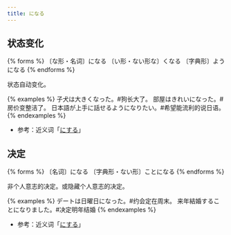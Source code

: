 ```yaml
---
title: になる
---
```


## 状态变化

{% forms %}
〔な形・名词〕になる
〔い形・ない形な〕くなる
〔字典形〕ようになる
{% endforms %}

状态自动变化。

{% examples %}
子犬は大きくなった。#狗长大了。
部屋はきれいになった。#房价变整洁了。
日本語が上手に話せるようになりたい。#希望能流利的说日语。
{% endexamples %}

- 参考：近义词「[にする](../nisuru#改变状态)」

## 决定

{% forms %}
〔名词〕になる
〔字典形・ない形〕ことになる
{% endforms %}

非个人意志的决定。或隐藏个人意志的决定。

{% examples %}
デートは日曜日になった。#约会定在周末。
来年結婚することになりました。#决定明年结婚
{% endexamples %}

- 参考：近义词「[にする](../nisuru#决定)」
